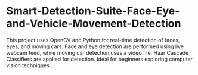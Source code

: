 # Smart-Detection-Suite-Face-Eye-and-Vehicle-Movement-Detection
This project uses OpenCV and Python for real-time detection of faces, eyes, and moving cars. Face and eye detection are performed using live webcam feed, while moving car detection uses a video file. Haar Cascade Classifiers are applied for detection. Ideal for beginners exploring computer vision techniques.
